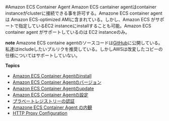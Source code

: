 #Amazon ECS Container Agent
Amazon ECS cantainer agentはcontainer instanceがclusterに接続できる事を許可する。Amazone ECS container agent は Amazon ECS-optimized AMIに含まれている。しかし、Amazon ECS がサポートで指定しているEC2 instanceにinstallすることも可能。Amazon ECS container agent がサポートしているのは EC2 instanceのみ。

**note** Amazone ECS containe agentのソースコードは[GitHub](https://github.com/aws/amazon-ecs-agent)に公開している。私達はincludeしたいプルリクを推奨している。しかしAWSは改変したコピーの仕様についてはサポートしていない。

**Topics**
* [Amazon ECS Container Agentのinstall](ecs-agent-install.md)
* [Amazon ECS Container Agentのバージョン](container_agent_versions.md)
* [Amazon ECS Container Agentのupdate](ecs-agent-update)
* [Amazon ECS Container Agentの設定](ecs-agent-config.md)
* [プラベートレジストリーの認証](private-auth.md)
* [Amazone ECS Container Agent の内観](ecs-agent-introspection.md)
* [HTTP Proxy Configuration](http_proxy_config.md)